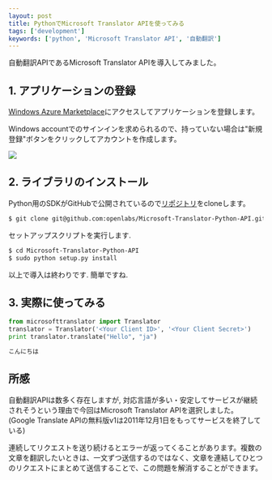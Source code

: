 ```yaml
---
layout: post
title: PythonでMicrosoft Translator APIを使ってみる
tags: ['development']
keywords: ['python', 'Microsoft Translator API', '自動翻訳']
---
```


自動翻訳APIであるMicrosoft Translator APIを導入してみました。

## 1. アプリケーションの登録

[Windows Azure Marketplace](https://datamarket.azure.com/developer/applications/)にアクセスしてアプリケーションを登録します。

Windows accountでのサインインを求められるので、持っていない場合は"新規登録"ボタンをクリックしてアカウントを作成します。

![ ](/img/blog_microsoft_translator01.png)

## 2. ライブラリのインストール

Python用のSDKがGitHubで公開されているので[リポジトリ](https://github.com/openlabs/Microsoft-Translator-Python-API)をcloneします。

```bash
$ git clone git@github.com:openlabs/Microsoft-Translator-Python-API.git
```

セットアップスクリプトを実行します.

```bash
$ cd Microsoft-Translator-Python-API
$ sudo python setup.py install
```

以上で導入は終わりです. 簡単ですね.

## 3. 実際に使ってみる

```python
from microsofttranslator import Translator
translator = Translator('<Your Client ID>', '<Your Client Secret>')
print translator.translate("Hello", "ja")
```

```bash
こんにちは
```

## 所感

自動翻訳APIは数多く存在しますが, 対応言語が多い・安定してサービスが継続されそうという理由で今回はMicrosoft Translator APIを選択しました。
(Google Translate APIの無料版v1は2011年12月1日をもってサービスを終了している)

連続してリクエストを送り続けるとエラーが返ってくることがあります。複数の文章を翻訳したいときは、一文ずつ送信するのではなく、文章を連結してひとつのリクエストにまとめて送信することで、この問題を解消することができます。
